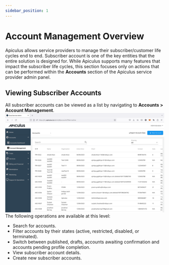 ```yaml
---
sidebar_position: 1
---
```

# Account Management Overview

Apiculus allows service providers to manage their subscriber/customer life cycles end to end. Subscriber account is one of the key entities that the entire solution is designed for. While Apiculus supports many features that impact the subscriber life cycles, this section focuses only on actions that can be performed within the **Accounts** section of the Apiculus service provider admin panel.
## Viewing Subscriber Accounts
All subscriber accounts can be viewed as a list by navigating to **Accounts > Account Management**.
![Account Management Overview](img/AccountManagementOverview.png)
The following operations are available at this level:
- Search for accounts.
- Filter accounts by their states (active, restricted, disabled, or terminated).
- Switch between published, drafts, accounts awaiting confirmation and accounts pending profile completion.
- View subscriber account details.
- Create new subscriber accounts.





